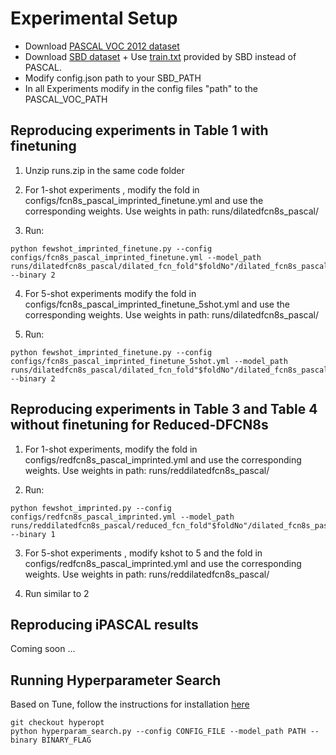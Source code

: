 # Experimental Setup

* Download [PASCAL VOC 2012 dataset](http://host.robots.ox.ac.uk/pascal/VOC/voc2012/index.html#devkit)
* Download [SBD dataset](http://home.bharathh.info/pubs/codes/SBD/download.html) + Use [train.txt](http://home.bharathh.info/pubs/codes/SBD/train_noval.txt) provided by SBD instead of PASCAL.
* Modify config.json path to your SBD_PATH
* In all Experiments modify in the config files "path" to the PASCAL_VOC_PATH

## Reproducing experiments in Table 1 with finetuning

1. Unzip runs.zip in the same code folder

2.  For 1-shot experiments , modify the fold in configs/fcn8s_pascal_imprinted_finetune.yml and use the corresponding weights.
Use weights in path: runs/dilatedfcn8s_pascal/

3. Run:
```
python fewshot_imprinted_finetune.py --config configs/fcn8s_pascal_imprinted_finetune.yml --model_path runs/dilatedfcn8s_pascal/dilated_fcn_fold"$foldNo"/dilated_fcn8s_pascal_best_model.pkl --binary 2
```

4. For 5-shot experiments modify the fold in configs/fcn8s_pascal_imprinted_finetune_5shot.yml and use the corresponding weights.
Use weights in path: runs/dilatedfcn8s_pascal/

5. Run:
```
python fewshot_imprinted_finetune.py --config configs/fcn8s_pascal_imprinted_finetune_5shot.yml --model_path runs/dilatedfcn8s_pascal/dilated_fcn_fold"$foldNo"/dilated_fcn8s_pascal_best_model.pkl --binary 2
```

## Reproducing experiments in Table 3 and Table 4 without finetuning for Reduced-DFCN8s
1.  For 1-shot experiments, modify the fold in configs/redfcn8s_pascal_imprinted.yml and use the corresponding weights.
Use weights in path: runs/reddilatedfcn8s_pascal/

2. Run:
```
python fewshot_imprinted.py --config configs/redfcn8s_pascal_imprinted.yml --model_path runs/reddilatedfcn8s_pascal/reduced_fcn_fold"$foldNo"/dilated_fcn8s_pascal_best_model.pkl --binary 1
```
3.  For 5-shot experiments , modify kshot to 5 and the fold in configs/redfcn8s_pascal_imprinted.yml and use the corresponding weights.
Use weights in path: runs/reddilatedfcn8s_pascal/

4. Run similar to 2

## Reproducing iPASCAL results 

Coming soon ...

## Running Hyperparameter Search

Based on Tune, follow the instructions for installation [here](https://ray.readthedocs.io/en/latest/tune.html)
```
git checkout hyperopt
python hyperparam_search.py --config CONFIG_FILE --model_path PATH --binary BINARY_FLAG
```

